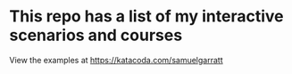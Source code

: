 # This repo has a list of my interactive scenarios and courses

View the examples at https://katacoda.com/samuelgarratt